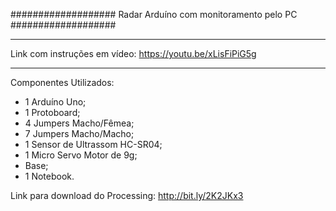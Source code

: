 ###################
Radar Arduíno com monitoramento pelo PC
###################

*******************
Link com instruções em vídeo: https://youtu.be/xLisFiPiG5g
*******************

Componentes Utilizados:

- 1 Arduíno Uno;
- 1 Protoboard;
- 4 Jumpers Macho/Fêmea;
- 7 Jumpers Macho/Macho;
- 1 Sensor de Ultrassom HC-SR04;
- 1 Micro Servo Motor de 9g;
- Base;
- 1 Notebook.

Link para download do Processing: http://bit.ly/2K2JKx3
